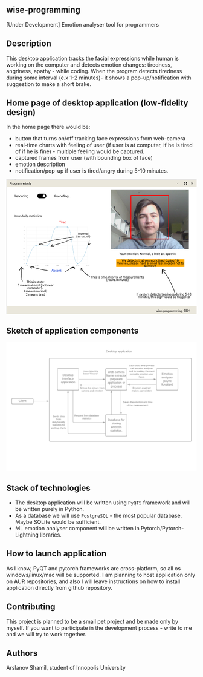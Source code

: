 ## wise-programming 
[Under Development] Emotion analyser tool for programmers


## Description

This desktop application tracks the facial expressions while human is working on the computer and detects emotion changes: tiredness, angriness, apathy - while coding. When the program detects tiredness during some interval (e.x 1-2 minutes)- it shows a pop-up/notification with suggestion to make a short brake.

## Home page of desktop application (low-fidelity design)

In the home page there would be:
- button that turns on/off tracking face expressions from web-camera 
- real-time charts with feeling of user (if user is at computer, if he is tired of if he is fine) - multiple feeling would be captured.
- captured frames from user (with bounding box of face)
- emotion description 
- notification/pop-up if user is tired/angry during 5-10 minutes.

![](demo_images/home_page_low_fidelity_prototype.png)


## Sketch of application components

![demo](demo_images/Dynamic%20View%20of%20Emotion%20Analyser%20tool.png)

## Stack of technologies

- The desktop application will be written using `PyQT5` framework and will be written purely in Python.
- As a database we will use `PostgreSQL` - the most popular database. Maybe SQLite would be sufficient.
- ML emotion analyser component will be written in Pytorch/Pytorch-Lightning libraries.


## How to launch application

As I know, PyQT and pytorch frameworks are cross-platform, so all os windows/linux/mac will be supported.
I am planning to host application only on AUR repositories, and also I will leave instructions on how to install application directly from github repository.

## Contributing

This project is planned to be a small pet project and be made only by myself. If you want to participate in the development process - write to me and we will try to work together.


## Authors

Arslanov Shamil, student of Innopolis University